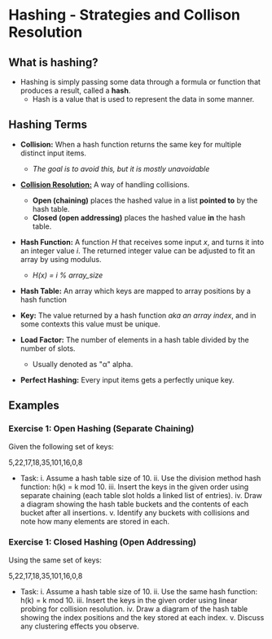 # Hashing - Strategies and Collison Resolution

## What is hashing?
- Hashing is simply passing some data through a formula or function that produces a result,
called a **hash**.
  - Hash is a value that is used to represent the data in some manner.

## Hashing Terms
- **Collision:** When a hash function returns the same key for multiple distinct input items. 
  - *The goal is to avoid this, but it is mostly unavoidable*

- [**Collision Resolution:**](https://github.com/aaniaahh/Algorithms/blob/main/H02/colliresol.md) A way of handling collisions. 
  - **Open (chaining)** places the hashed value in a list **pointed to** by the hash table.
  - **Closed (open addressing)** places the hashed value **in** the hash table.

- **Hash Function:** A function *H* that receives some input *x*, and turns it into an integer value *i*. The returned integer value can be adjusted to fit an array by using modulus.
  - *H(x) = i % array_size*

- **Hash Table:** An array which keys are mapped to array positions by a hash function

- **Key:** The value returned by a hash function *aka an array index*, and in some contexts this value must be unique.

- **Load Factor:** The number of elements in a hash table divided by the number of slots. 
  - Usually denoted as "α" alpha.  

- **Perfect Hashing:** Every input items gets a perfectly unique key.

## Examples
### Exercise 1: Open Hashing (Separate Chaining)
Given the following set of keys:

5,22,17,18,35,101,16,0,8

- Task:
i. Assume a hash table size of 10.
ii. Use the division method hash function: h(k) = k mod 10.
iii. Insert the keys in the given order using separate chaining (each table slot holds a linked list of entries).
iv. Draw a diagram showing the hash table buckets and the contents of each bucket after all insertions.
v. Identify any buckets with collisions and note how many elements are stored in each.

### Exercise 1: Closed Hashing (Open Addressing)
Using the same set of keys:

5,22,17,18,35,101,16,0,8

- Task:
i. Assume a hash table size of 10.
ii. Use the same hash function: h(k) = k mod 10.
iii. Insert the keys in the given order using linear probing for collision resolution.
iv. Draw a diagram of the hash table showing the index positions and the key stored at each index.
v. Discuss any clustering effects you observe.